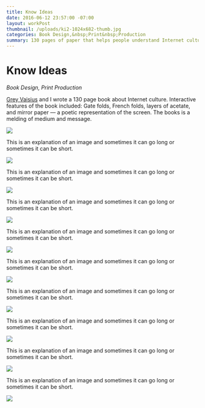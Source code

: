 ```yaml
---
title: Know Ideas
date: 2016-06-12 23:57:00 -07:00
layout: workPost
thumbnail: /uploads/ki2-1024x682-thumb.jpg
categories: Book Design,&nbsp;Print&nbsp;Production
summary: 130 pages of paper that helps people understand Internet culture.
---
```


<div class="grid">
    <h1>Know Ideas</h1>
    <p><em>Book Design, Print Production</em></p>
</div>

<div class="grid">
    <div class="col-1-3">
    	<p><a href="http://greyvy.com/" target="_blank">Grey Vaisius</a> and I wrote a 130 page book about Internet culture. Interactive features of the book included: Gate folds, French folds, layers of acetate, and mirror paper — a poetic representation of the screen. The books is a melding of medium and message.</p>
	</div>
	<div class="col-2-3">
		<img src="/uploads/ki2-1024x682.jpg"/>
	</div>
</div>

<div class="grid">
    <div class="col-1-3">
    	<p>This is an explanation of an image and sometimes it can go long or sometimes it can be short.</p>
	</div>
	<div class="col-2-3">
		<img src="/uploads/ki4-1024x682.jpg"/>
	</div>
</div>

<div class="grid">
    <div class="col-1-3">
    	<p>This is an explanation of an image and sometimes it can go long or sometimes it can be short.</p>
	</div>
	<div class="col-2-3">
		<img src="/uploads/ki5-1024x682.jpg"/>
	</div>
</div>

<div class="grid">
    <div class="col-1-3">
    	<p>This is an explanation of an image and sometimes it can go long or sometimes it can be short.</p>
	</div>
	<div class="col-2-3">
		<img src="/uploads/ki10-1024x682.jpg"/>
	</div>
</div>

<div class="grid">
    <div class="col-1-3">
    	<p>This is an explanation of an image and sometimes it can go long or sometimes it can be short.</p>
	</div>
	<div class="col-2-3">
		<img src="/uploads/ki11-1024x682.jpg"/>
	</div>
</div>

<div class="grid">
    <div class="col-1-3">
    	<p>This is an explanation of an image and sometimes it can go long or sometimes it can be short.</p>
	</div>
	<div class="col-2-3">
		<img src="/uploads/ki9-1024x682.jpg"/>
	</div>
</div>

<div class="grid">
    <div class="col-1-3">
    	<p>This is an explanation of an image and sometimes it can go long or sometimes it can be short.</p>
	</div>
	<div class="col-2-3">
		<img src="/uploads/ki14-1024x682.jpg"/>
	</div>
</div>

<div class="grid">
    <div class="col-1-3">
    	<p>This is an explanation of an image and sometimes it can go long or sometimes it can be short.</p>
	</div>
	<div class="col-2-3">
		<img src="/uploads/ki12-1024x682.jpg"/>
	</div>
</div>

<div class="grid">
    <div class="col-1-3">
    	<p>This is an explanation of an image and sometimes it can go long or sometimes it can be short.</p>
	</div>
	<div class="col-2-3">
		<img src="/uploads/ki8-1024x682.jpg"/>
	</div>
</div>

<div class="grid">
    <div class="col-1-3">
    	<p>This is an explanation of an image and sometimes it can go long or sometimes it can be short.</p>
	</div>
	<div class="col-2-3">
		<img src="/uploads/ki7-1024x682.jpg"/>
	</div>
</div>